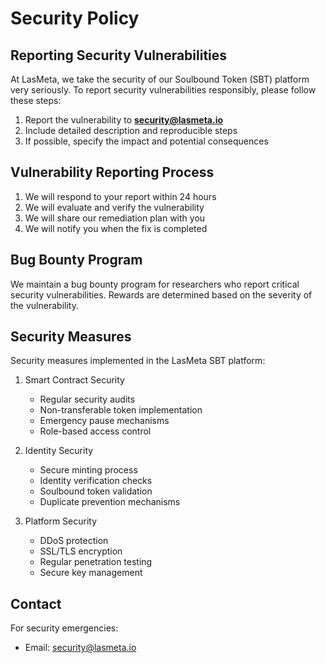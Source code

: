 # Security Policy

## Reporting Security Vulnerabilities

At LasMeta, we take the security of our Soulbound Token (SBT) platform very seriously. To report security vulnerabilities responsibly, please follow these steps:

1. Report the vulnerability to **security@lasmeta.io**
2. Include detailed description and reproducible steps
3. If possible, specify the impact and potential consequences

## Vulnerability Reporting Process

1. We will respond to your report within 24 hours
2. We will evaluate and verify the vulnerability
3. We will share our remediation plan with you
4. We will notify you when the fix is completed

## Bug Bounty Program

We maintain a bug bounty program for researchers who report critical security vulnerabilities. Rewards are determined based on the severity of the vulnerability.

## Security Measures

Security measures implemented in the LasMeta SBT platform:

1. Smart Contract Security
   - Regular security audits
   - Non-transferable token implementation
   - Emergency pause mechanisms
   - Role-based access control

2. Identity Security
   - Secure minting process
   - Identity verification checks
   - Soulbound token validation
   - Duplicate prevention mechanisms

3. Platform Security
   - DDoS protection
   - SSL/TLS encryption
   - Regular penetration testing
   - Secure key management

## Contact

For security emergencies:
- Email: security@lasmeta.io